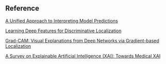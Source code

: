 Reference
----------

[A Unified Approach to Interpreting Model Predictions](http://papers.nips.cc/paper/7062-a-unified-approach-to-interpreting-model-predictions)

[Learning Deep Features for Discriminative Localization](https://www.cv-foundation.org/openaccess/content_cvpr_2016/html/Zhou_Learning_Deep_Features_CVPR_2016_paper.html)

[Grad-CAM: Visual Explanations from Deep Networks via Gradient-based Localization](https://arxiv.org/pdf/1610.02391.pdf)

[A Survey on Explainable Artificial Intelligence (XAI): Towards Medical XAI](https://arxiv.org/abs/1907.07374)

